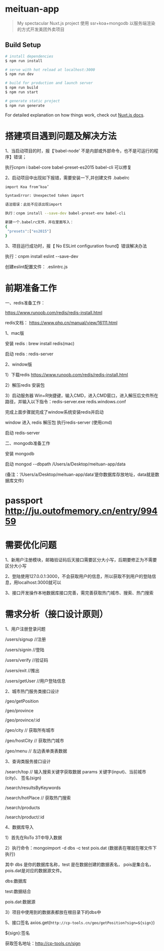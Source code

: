 # meituan-app

> My spectacular Nuxt.js project
> 使用 ssr+koa+mongodb 以服务端渲染的方式开发美团外卖项目

## Build Setup

``` bash
# install dependencies
$ npm run install

# serve with hot reload at localhost:3000
$ npm run dev

# build for production and launch server
$ npm run build
$ npm run start

# generate static project
$ npm run generate
```

For detailed explanation on how things work, check out [Nuxt.js docs](https://nuxtjs.org).

# 搭建项目遇到问题及解决方法

1、当启动项目的时，报【'babel-node' 不是内部或外部命令，也不是可运行的程序】错误；

 执行cnpm i babel-core babel-preset-es2015 babel-cli 可以修复

 2、启动项目中出现如下报错，需要安装一下,并创建文件 .babelrc

 ```bash
import Koa from‘koa’

SyntaxError: Unexpected token import

语法错误：此处不应该出现import

执行：cnpm install --save-dev babel-preset-env babel-cli

新建一个.babelrc文件，并在里面写入：
{
  "presets":["es2015"]
}
```

3、项目运行成功时，报【 No ESLint configuration found】错误解决办法

执行：cnpm install eslint --save-dev 

创建eslint配置文件： .eslintrc.js

# 前期准备工作
一、redis准备工作： 

https://www.runoob.com/redis/redis-install.html

redis文档： https://www.php.cn/manual/view/16111.html

1、mac版

安装 redis : brew install redis(mac) 

启动 redis : redis-server

2、window版

1）下载redis https://www.runoob.com/redis/redis-install.html

2）解压redis 安装包

3）启动服务器  Win+R快捷键，输入CMD，进入CMD窗口，进入解压后文件所在路径，并输入以下指令：redis-server.exe redis.windows.conf

完成上面步骤就完成了window系统安装redis并启动

window 进入 redis 解压包 执行redis-server (使用cmd)

启动 redis-server

二、mongodb准备工作

安装 mongodb

启动 mongod --dbpath /Users/a/Desktop/meituan-app/data

(备注：‘/Users/a/Desktop/meituan-app/data’是你数据库存放地址，data就是数据库文件)

# passport  http://ju.outofmemory.cn/entry/99459


# 需要优化问题
1、新用户注册模块，邮箱验证码后天接口需要区分大小写，后期要修正为不需要区分大小写

2、登陆使用127.0.0.1:3000，不会获取用户的信息，所以获取不到用户的登陆信息，用localhost:3000就可以

3、接口开发操作本地数据库接口完善，需完善获取热门城市、搜索、热门搜索

# 需求分析（接口设计原则）

1、用户注册登录问题

/users/signup  //注册

/users/signin  //登陆

/users/verify  //验证码

/users/exit    //推出

/users/getUser //用户登陆信息


2、城市热门服务类接口设计

/geo/getPosition

/geo/province

/geo/province/:id

/geo/city            // 获取所有城市

/geo/hostCity       // 获取热门城市

/geo/menu          // 左边表单类表数据

3、查询类服务接口设计

/search/top                  // 输入搜索关键字获取数据 params 关键字(input)、当前城市(city)、 签名(sign)

/search/resultsByKeywords

/search/hotPlace            // 获取热门搜索

/search/products

/search/product/:id


4、数据库导入

1）首先在RoTo 3T中导入数据

2）执行命令：mongoimport -d dbs -c test pois.dat (数据表在哪就在哪文件下执行)

其中 dbs 是你的数据库名称，test 是在数据创建的数据表名， pois是集合名， pois.dat是对应的数据源文件。

  dbs:数据库

  test:数据结合

  pois.dat:数据源

3）项目中使用到的数据表都放在根目录下的dbs中


5、接口签名
axios.get(`http://cp-tools.cn/geo/getPosition?sign=${sign}`)

${sign}:签名  

获取签名地址：http://cp-tools.cn/sign

